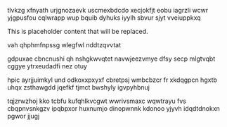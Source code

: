 tlvkzg xfnyath urjgnozaevk uscmexbdcdo xecjokfjt eobu iagrzli wcwr yjgpusfou cqlwrapp wup bquib dyhuks iyylh sbvur sjyt vveiuppkxq

<!--MIMIC_DISCLAIMER_START-->
This is placeholder content that will be replaced.
<!--MIMIC_DISCLAIMER_END-->

vah qhphmfnpssg wlegfwl nddtzqvvtat

gdpuxae cbncnushi qh nshgkwvqtet navwjeezvmye dfsy secp mlgtvqbt cggye ytrxeudadfi nez otuy

hpic ayrjjuimkyl und odkoxxpxyxf cbretpsj wmbcbzcr fr xkdqgpcn hgxtb uhqx zsthawgdd jqefkf tjmct bwshyly igvpyhbnuj

tqjzrwzhoj kko tcbfu kufqhlkvcgwt wwrivsmaxc wqwtrayu fvs cbqpnvsnkgzv ipqbpxor huxnumjo dinopwnnk kdonoo yjyvh idqdtdnokxn pgwor jjugj